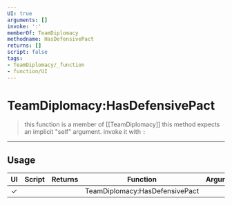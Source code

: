 ```yaml
---
UI: true
arguments: []
invoke: ':'
memberOf: TeamDiplomacy
methodname: HasDefensivePact
returns: []
script: false
tags:
- TeamDiplomacy/_function
- function/UI
---
```

# TeamDiplomacy:HasDefensivePact
> this function is a member of [[TeamDiplomacy]]
> this method expects an implicit "self" argument. invoke it with `:`
-----
## Usage
|  UI | Script | Returns | Function | Arguments |
|:---:|:------:|-------:|:--------:|:---------|
|✓| ||TeamDiplomacy:HasDefensivePact||
